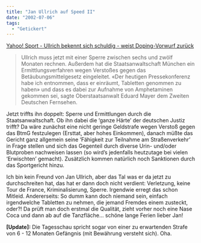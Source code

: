 ```yaml
---
title: "Jan Ullrich auf Speed II"
date: "2002-07-06"
tags:
  - "Getickert"
---
```


[Yahoo! Sport - Ullrich bekennt sich schuldig - weist Doping-Vorwurf zurück](http://de.sports.yahoo.com/020706/3/2uf3m.html)

> Ullrich muss jetzt mit einer Sperre zwischen sechs und zwölf Monaten rechnen. Außerdem hat die Staatsanwaltschaft München ein Ermittlungsverfahren wegen Verstoßes gegen das Betäubungsmittelgesetz eingeleitet. «Der heutigen Pressekonferenz habe ich entnommen, dass er einräumt, Tabletten genommen zu haben» und dass es dabei zur Aufnahme von Amphetaminen gekommen sei, sagte Oberstaatsanwalt Eduard Mayer dem Zweiten Deutschen Fernsehen.

Jetzt triffts ihn doppelt: Sperre und Ermittlungen durch die Staatsanwaltschaft. Ob ihn dabei die ‘ganze Härte’ der deutschen Justiz trifft? Da wäre zunächst eine nicht geringe Geldstrafe wegen Verstoß gegen das BtmG festzulegen (Ersttat, aber hohes Einkommen), danach müßte das Gericht ganz allgemein seine ‘Fähigkeit zur Teilnahme am Straßenverkehr’ in Frage stellen und sich das Gegenteil durch diverse Urin- und/oder Blutproben nachweisen lassen (so wird’s jedenfalls heutzutage bei vielen ‘Erwischten’ gemacht). Zusätzlich kommen natürlich noch Sanktionen durch das Sportgericht hinzu.

Ich bin kein Freund von Jan Ullrich, aber das Tal was er da jetzt zu durchschreiten hat, das hat er dann doch nicht verdient: Verletzung, keine Tour de France, Kriminalisierung, Sperre. Irgendwie erregt das schon Mitleid. Andererseits: So dumm kann doch niemand sein, einfach irgendwelche Tabletten zu nehmen, die jemand Fremdes einem zusteckt, oder?! Da prüft man doch erstmal die Qualität, zieht vorher noch eine Nase Coca und dann ab auf die Tanzfläche… schöne lange Ferien lieber Jan!

**\[Update\]:** Die Tagesschau spricht sogar von einer zu erwartenden Strafe von 6 - 12 Monaten Gefängnis (mit Bewährung versteht sich). Oha.
